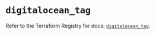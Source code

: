 # `digitalocean_tag`

Refer to the Terraform Registry for docs: [`digitalocean_tag`](https://registry.terraform.io/providers/digitalocean/digitalocean/2.66.0/docs/resources/tag).
